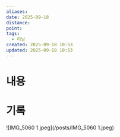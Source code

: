```yaml
---
aliases:
date: 2025-09-18
distance:
point:
tags:
  - 러닝
created: 2025-09-18 10:53
updated: 2025-09-18 10:53
---
```


# 내용


# 기록
![IMG_5060 1.jpeg](/posts/IMG_5060 1.jpeg)